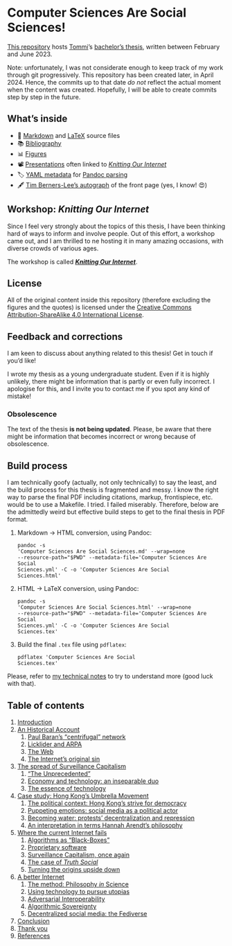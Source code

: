 # Computer Sciences Are Social Sciences!

[This repository](https://codeberg.org/tommi/csss 'csss repository on Codeberg') hosts [Tommi](https://tommi.space/home#about 'About Tommi')’s [bachelor’s thesis](https://tommi.space/csss.pdf), written between February and June 2023.

Note: unfortunately, I was not considerate enough to keep track of my work through git progressively. This repository has been created later, in April 2024. Hence, the commits up to that date *do not* reflect the actual moment when the content was created. Hopefully, I will be able to create commits step by step in the future.

## What’s inside

- 👾 [Markdown](Computer%20Sciences%20Are%20Social%20Sciences.md) and [LaTeX](Computer%20Sciences%20Are%20Social%20Sciences.tex) source files
- 📚 [Bibliography](Computer%20Sciences%20Are%20Social%20Sciences.bib)
- 📊 [Figures](figures/)
- 📽️ [Presentations](/presentations/) often linked to [*Knitting Our Internet*](https://tommi.space/ournet/ 'Knitting Our Internet, tommi.space')
- 🏷️ [YAML metadata](Computer%20Sciences%20Are%20Social%20Sciences.yml) for [Pandoc parsing](#build-process)
- 🖋️ [Tim Berners-Lee’s autograph](TBL%20autograph/) of the front page (yes, I know! 😍)

## Workshop: *Knitting Our Internet*

Since I feel very strongly about the topics of this thesis, I have been thinking hard of ways to inform and involve people.
Out of this effort, a workshop came out, and I am thrilled to ne hosting it in many amazing occasions, with diverse crowds of various ages.

The workshop is called [***Knitting Our Internet***](https://tommi.space/ournet/ 'Knitting our Internet, tommi.space').

## License

All of the original content inside this repository (therefore excluding the figures and the quotes) is licensed under the [Creative Commons Attribution-ShareAlike 4.0 International License](https://creativecommons.org/licenses/by-sa/4.0/).

## Feedback and corrections

I am keen to discuss about anything related to this thesis! Get in touch if you’d like!

I wrote my thesis as a young undergraduate student. Even if it is highly unlikely, there might be information that is partly or even fully incorrect. I apologise for this, and I invite you to contact me if you spot any kind of mistake!

### Obsolescence

The text of the thesis **is not being updated**. Please, be aware that there might be information that becomes incorrect or wrong because of obsolescence.

## Build process

I am technically goofy (actually, not only technically) to say the least, and the build process for this thesis is fragmented and messy. I know the right way to parse the final PDF including citations, markup, frontispiece, etc. would be to use a Makefile. I tried. I failed miserably. Therefore, below are the admittedly weird but effective build steps to get to the final thesis in PDF format.

1. Markdown → HTML conversion, using Pandoc: <pre><code>pandoc -s 'Computer Sciences Are Social Sciences.md' --wrap=none --resource-path="$PWD" --metadata-file='Computer Sciences Are Social Sciences.yml' -C -o 'Computer Sciences Are Social Sciences.html'</code></pre>
2. HTML → LaTeX conversion, using Pandoc: <pre><code>pandoc -s 'Computer Sciences Are Social Sciences.html' --wrap=none --resource-path="$PWD" --metadata-file='Computer Sciences Are Social Sciences.yml' -C -o 'Computer Sciences Are Social Sciences.tex'</code></pre>
3. Build the final `.tex` file using `pdflatex`: <pre><code>pdflatex 'Computer Sciences Are Social Sciences.tex'</code></pre>

Please, refer to [my technical notes](https://tommi.space/pandoc-workflow/ 'Academic writing with Pandoc – tommi.space') to try to understand more (good luck with that).

## Table of contents

1. [Introduction](Computer%20Sciences%20Are%20Social%20Sciences.md#introduction)
1. [An Historical Account](Computer%20Sciences%20Are%20Social%20Sciences.md#an-historical-account)
	1. [Paul Baran’s <q>centrifugal</q> network](Computer%20Sciences%20Are%20Social%20Sciences.md#paul-baran-s-q-centrifugal-q-network)
	2. [Licklider and ARPA](Computer%20Sciences%20Are%20Social%20Sciences.md#licklider-and-arpa)
	3. [The Web](Computer%20Sciences%20Are%20Social%20Sciences.md#the-web)
	4. [The Internet’s original sin](Computer%20Sciences%20Are%20Social%20Sciences.md#the-internet-s-original-sin)
2. [The spread of Surveillance Capitalism](Computer%20Sciences%20Are%20Social%20Sciences.md#the-spread-of-surveillance-capitalism)
	1. [<q>The Unprecedented</q>](Computer%20Sciences%20Are%20Social%20Sciences.md#q-the-unprecedented-q)
	2. [Economy and technology: an inseparable duo](Computer%20Sciences%20Are%20Social%20Sciences.md#economy-and-technology-an-inseparable-duo)
	3. [The essence of technology](Computer%20Sciences%20Are%20Social%20Sciences.md#the-essence-of-technology)
3. [Case study: Hong Kong’s Umbrella Movement](Computer%20Sciences%20Are%20Social%20Sciences.md#case-study-hong-kong-s-umbrella-movement)
	1. [The political context: Hong Kong’s strive for democracy](Computer%20Sciences%20Are%20Social%20Sciences.md#the-political-context-hong-kong-s-strive-for-democracy)
	2. [Puppeting emotions: social media as a political actor](Computer%20Sciences%20Are%20Social%20Sciences.md#puppeting-emotions-social-media-as-a-political-actor)
	3. [Becoming water: protests’ decentralization and repression](Computer%20Sciences%20Are%20Social%20Sciences.md#becoming-water-protests-decentralization-and-repression)
	4. [An interpretation in terms Hannah Arendt’s philosophy](Computer%20Sciences%20Are%20Social%20Sciences.md#an-interpretation-in-terms-hannah-arendt-s-philosophy)
4. [Where the current Internet fails](Computer%20Sciences%20Are%20Social%20Sciences.md#where-the-current-internet-fails)
	1. [Algorithms as <q>Black-Boxes</q>](Computer%20Sciences%20Are%20Social%20Sciences.md#algorithms-as-q-black-boxes-q)
	2. [Proprietary software](Computer%20Sciences%20Are%20Social%20Sciences.md#proprietary-software)
	3. [Surveillance Capitalism, once again](Computer%20Sciences%20Are%20Social%20Sciences.md#surveillance-capitalism-once-again)
	4. [The case of <cite>Truth Social</cite>](Computer%20Sciences%20Are%20Social%20Sciences.md#the-case-of-cite-truth-social-cite)
	5. [Turning the origins upside down](Computer%20Sciences%20Are%20Social%20Sciences.md#turning-the-origins-upside-down)
5. [A better Internet](Computer%20Sciences%20Are%20Social%20Sciences.md#a-better-internet)
	1. [The method: Philosophy *in* Science](Computer%20Sciences%20Are%20Social%20Sciences.md#the-method-philosophy-in-science)
	2. [Using technology to pursue utopias](Computer%20Sciences%20Are%20Social%20Sciences.md#using-technology-to-pursue-utopias)
	3. [Adversarial Interoperability](Computer%20Sciences%20Are%20Social%20Sciences.md#adversarial-interoperability)
	4. [Algorithmic Sovereignty](Computer%20Sciences%20Are%20Social%20Sciences.md#algorithmic-sovereignty)
	5. [Decentralized social media: the Fediverse](Computer%20Sciences%20Are%20Social%20Sciences.md#decentralized-social-media-the-fediverse)
6. [Conclusion](Computer%20Sciences%20Are%20Social%20Sciences.md#conclusion)
7. [Thank you](Computer%20Sciences%20Are%20Social%20Sciences.md#thank-you)
8. [References](Computer%20Sciences%20Are%20Social%20Sciences.md#references)
